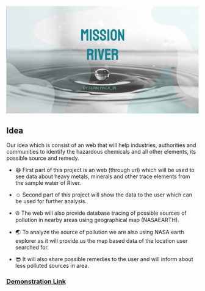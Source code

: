  ![Mission-river](img/a.JPG)
## Idea
Our idea which is consist of an web that will help industries, authorities and communities to identify the hazardous chemicals and all other elements, its possible source and remedy.  
- :smile: First part of this project is an web (through url) which will be used to see data about heavy metals, minerals and other trace elements   from the sample water of River.


- :relaxed: Second part of this project will show the data to the user which can be used for further analysis.
- :globe_with_meridians: The web will also provide database tracing of possible sources of pollution in nearby areas using geographical map (NASAEARTH).
- :earth_asia: To analyze the source of pollution we are also using NASA earth explorer  as it will provide us the map based data of the location user searched for.

- :sunglasses: It will also share possible remedies to the user and will inform about less polluted sources in area.

### [Demonstration Link](https://deepanshug4.github.io/Mission-river/)
